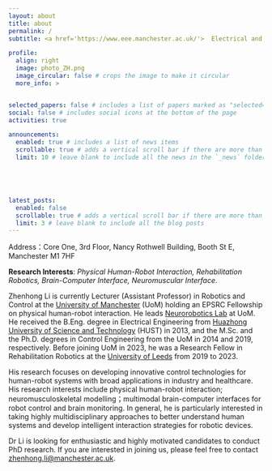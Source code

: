 ```yaml
---
layout: about
title: about
permalink: /
subtitle: <a href='https://www.eee.manchester.ac.uk/'>  Electrical and Electronic Engineering</a>. University of Manchester.

profile:
  align: right
  image: photo_ZH.png
  image_circular: false # crops the image to make it circular
  more_info: >


selected_papers: false # includes a list of papers marked as "selected={true}"
social: false # includes social icons at the bottom of the page
activities: true

announcements:
  enabled: true # includes a list of news items
  scrollable: true # adds a vertical scroll bar if there are more than 3 news items
  limit: 10 # leave blank to include all the news in the `_news` folder





latest_posts:
  enabled: false
  scrollable: true # adds a vertical scroll bar if there are more than 3 new posts items
  limit: 3 # leave blank to include all the blog posts
---
```


Address：Core One, 3rd Floor, Nancy Rothwell Building,  Booth St E, Manchester M1 7HF


**Research Interests**: *Physical Human-Robot Interaction, Rehabilitation Robotics, Brain-Computer Interface, Neuromuscular Interface*.

<a href="mailto:zhenhong.li@manchester.ac.uk">
  <i class="fas fa-envelope" style="font-size: 24px;"></i>
</a>
<a href="https://scholar.google.com/citations?hl=en&user=TxurO5wAAAAJ&view_op=list_works&sortby=pubdate">
  <i class="ai ai-google-scholar" style="font-size: 24px;"></i>
</a>
<a href="https://www.manchester.ac.uk/" target="_blank" rel="noopener">
  <i class="fas fa-briefcase" style="font-size: 24px;"></i>
</a>
<a href="https://uk.linkedin.com/in/zhenhong-li-ba371020b" target="_blank" rel="noopener">
  <i class="fab fa-linkedin" style="font-size: 24px;"></i>
</a>
<a href="https://orcid.org/0000-0003-2583-5082" target="_blank" rel="noopener">
  <i class="ai ai-orcid" style="font-size: 24px;"></i>
</a>


Zhenhong Li is currently Lecturer (Assistant Professor) in Robotics and Control at the [University of Manchester](https://www.manchester.ac.uk/) (UoM) holding an EPSRC Fellowship on physical human-robot interaction. He leads [Neurorobotics Lab](https://neurorobotics-uom.github.io/) at UoM. He received the B.Eng. degree in Electrical Engineering from [Huazhong University of Science and Technology](https://english.hust.edu.cn/) (HUST) in 2013, and the M.Sc. and the Ph.D. degrees in Control Engineering from the UoM in 2014 and 2019, respectively. Before joining UoM in 2023, he was a Research Fellow in Rehabilitation Robotics at the [University of Leeds](https://www.leeds.ac.uk/) from 2019 to 2023.

His research focuses on developing innovative control technologies for human-robot systems with broad applications in industry and healthcare. His research interests include physical human-robot interaction; neuromusculoskeletal modelling；multimodal brain-computer interfaces for robot control and brain monitoring. In general, he is particularly interested in taking highly multidisciplinary approaches to better understand human systems and develop intelligent interaction strategies for robotic devices.

Dr Li is looking for enthusiastic and highly motivated candidates to conduct PhD research. If you are interested in joining us, please feel free to contact [zhenhong.li@manchester.ac.uk](mailto:zhenhong.li@manchester.ac.uk).


